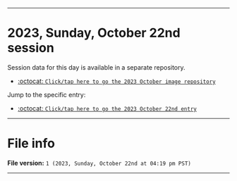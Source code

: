 
***

# 2023, Sunday, October 22nd session

Session data for this day is available in a separate repository.

- [:octocat: `Click/tap here to go the 2023 October image repository`](https://github.com/seanpm2001/SeansLifeArchive_Images_ModernSmurfsVillage_Y2023_V3/)

Jump to the specific entry:

- [:octocat: `Click/tap here to go the 2023 October 22nd entry`](https://github.com/seanpm2001/SeansLifeArchive_Images_ModernSmurfsVillage_Y2023_V3/tree/SeansLifeArchive_ModernSmurfsVillage_Y2023_V3_Main-dev/10_October/22/)

***

# File info

**File version:** `1 (2023, Sunday, October 22nd at 04:19 pm PST)`

***
